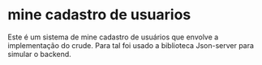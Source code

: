 # mine cadastro de usuarios
 Este é um sistema de mine cadastro de usuários que envolve a implementação do crude. Para tal foi usado a biblioteca Json-server para simular o backend.
